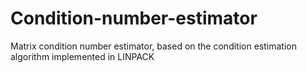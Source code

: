 # Condition-number-estimator
Matrix condition number estimator, based on the condition estimation algorithm implemented in LINPACK
